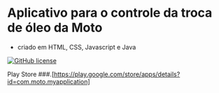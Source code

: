 # Aplicativo para o controle da troca de óleo da Moto 


-  criado em HTML, CSS,  Javascript e Java


[![GitHub license](https://img.shields.io/github/license/lucasdias87/Tempo-e-Temperatura-com-openweather?style=for-the-badge)](https://github.com/lucasdias87/Tempo-e-Temperatura-com-openweather/blob/main/LICENSE)

Play Store
###.[https://play.google.com/store/apps/details?id=com.moto.myapplication] 
